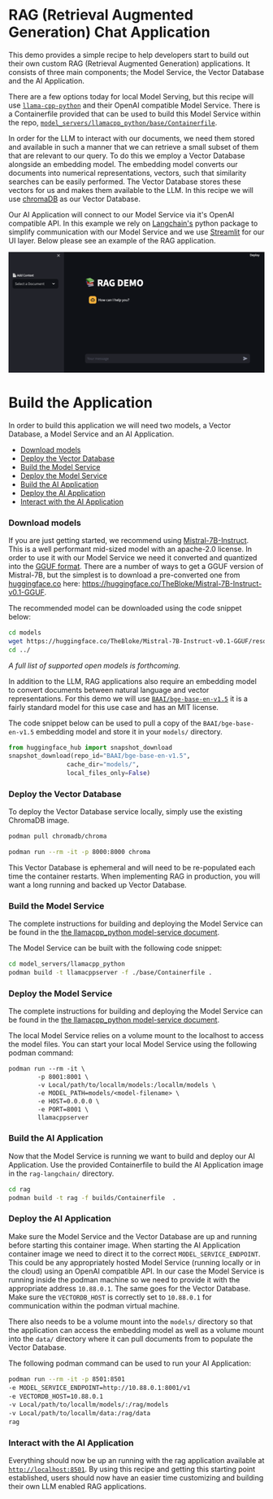 # RAG (Retrieval Augmented Generation) Chat Application

This demo provides a simple recipe to help developers start to build out their own custom RAG (Retrieval Augmented Generation) applications. It consists of three main components; the Model Service, the Vector Database and the AI Application.

There are a few options today for local Model Serving, but this recipe will use [`llama-cpp-python`](https://github.com/abetlen/llama-cpp-python) and their OpenAI compatible Model Service. There is a Containerfile provided that can be used to build this Model Service within the repo, [`model_servers/llamacpp_python/base/Containerfile`](/model_servers/llamacpp_python/base/Containerfile).

In order for the LLM to interact with our documents, we need them stored and available in such a manner that we can retrieve a small subset of them that are relevant to our query. To do this we employ a Vector Database alongside an embedding model. The embedding model converts our documents into numerical representations, vectors, such that similarity searches can be easily performed. The Vector Database stores these vectors for us and makes them available to the LLM. In this recipe we will use [chromaDB](https://docs.trychroma.com/) as our Vector Database.

Our AI Application will connect to our Model Service via it's OpenAI compatible API. In this example we rely on [Langchain's](https://python.langchain.com/docs/get_started/introduction) python package to simplify communication with our Model Service and we use [Streamlit](https://streamlit.io/) for our UI layer. Below please see an example of the RAG application.     

![](/assets/rag_ui.png)


# Build the Application

In order to build this application we will need two models, a Vector Database, a Model Service and an AI Application.  

* [Download models](#download-models)
* [Deploy the Vector Database](#deploy-the-vector-database)
* [Build the Model Service](#build-the-model-service)
* [Deploy the Model Service](#deploy-the-model-service)
* [Build the AI Application](#build-the-ai-application)
* [Deploy the AI Application](#deploy-the-ai-application)
* [Interact with the AI Application](#interact-with-the-ai-application)

### Download models

If you are just getting started, we recommend using [Mistral-7B-Instruct](https://huggingface.co/mistralai/Mistral-7B-Instruct-v0.1). This is a well
performant mid-sized model with an apache-2.0 license. In order to use it with our Model Service we need it converted
and quantized into the [GGUF format](https://github.com/ggerganov/ggml/blob/master/docs/gguf.md). There are a number of
ways to get a GGUF version of Mistral-7B, but the simplest is to download a pre-converted one from
[huggingface.co](https://huggingface.co) here: https://huggingface.co/TheBloke/Mistral-7B-Instruct-v0.1-GGUF.

The recommended model can be downloaded using the code snippet below:

```bash
cd models
wget https://huggingface.co/TheBloke/Mistral-7B-Instruct-v0.1-GGUF/resolve/main/mistral-7b-instruct-v0.1.Q4_K_M.gguf
cd ../
```

_A full list of supported open models is forthcoming._  

In addition to the LLM, RAG applications also require an embedding model to convert documents between natural language and vector representations. For this demo we will use [`BAAI/bge-base-en-v1.5`](https://huggingface.co/BAAI/bge-base-en-v1.5) it is a fairly standard model for this use case and has an MIT license.    

The code snippet below can be used to pull a copy of the `BAAI/bge-base-en-v1.5` embedding model and store it in your `models/` directory. 

```python 
from huggingface_hub import snapshot_download
snapshot_download(repo_id="BAAI/bge-base-en-v1.5",
                cache_dir="models/",
                local_files_only=False)
```

### Deploy the Vector Database 

To deploy the Vector Database service locally, simply use the existing ChromaDB image. 

```bash
podman pull chromadb/chroma
```
```bash
podman run --rm -it -p 8000:8000 chroma
```

This Vector Database is ephemeral and will need to be re-populated each time the container restarts. When implementing RAG in production, you will want a long running and backed up Vector Database.


### Build the Model Service

The complete instructions for building and deploying the Model Service can be found in the [the llamacpp_python model-service document](../model_servers/llamacpp_python/README.md).

The Model Service can be built with the following code snippet:

```bash
cd model_servers/llamacpp_python
podman build -t llamacppserver -f ./base/Containerfile .
```


### Deploy the Model Service

The complete instructions for building and deploying the Model Service can be found in the [the llamacpp_python model-service document](../model_servers/llamacpp_python/README.md).

The local Model Service relies on a volume mount to the localhost to access the model files. You can start your local Model Service using the following podman command:  
```
podman run --rm -it \
        -p 8001:8001 \
        -v Local/path/to/locallm/models:/locallm/models \
        -e MODEL_PATH=models/<model-filename> \
        -e HOST=0.0.0.0 \
        -e PORT=8001 \
        llamacppserver
```

### Build the AI Application

Now that the Model Service is running we want to build and deploy our AI Application. Use the provided Containerfile to build the AI Application image in the `rag-langchain/` directory.

```bash
cd rag
podman build -t rag -f builds/Containerfile  .
```
### Deploy the AI Application

Make sure the Model Service and the Vector Database are up and running before starting this container image. When starting the AI Application container image we need to direct it to the correct `MODEL_SERVICE_ENDPOINT`. This could be any appropriately hosted Model Service (running locally or in the cloud) using an OpenAI compatible API. In our case the Model Service is running inside the podman machine so we need to provide it with the appropriate address `10.88.0.1`. The same goes for the Vector Database. Make sure the `VECTORDB_HOST` is correctly set to `10.88.0.1` for communication within the podman virtual machine.   

There also needs to be a volume mount into the `models/` directory so that the application can access the embedding model as well as a volume mount into the `data/` directory where it can pull documents from to populate the Vector Database.  

The following podman command can be used to run your AI Application:  

```bash
podman run --rm -it -p 8501:8501 
-e MODEL_SERVICE_ENDPOINT=http://10.88.0.1:8001/v1 
-e VECTORDB_HOST=10.88.0.1 
-v Local/path/to/locallm/models/:/rag/models 
-v Local/path/to/locallm/data:/rag/data
rag   
```

### Interact with the AI Application

Everything should now be up an running with the rag application available at [`http://localhost:8501`](http://localhost:8501). By using this recipe and getting this starting point established, users should now have an easier time customizing and building their own LLM enabled RAG applications.   
